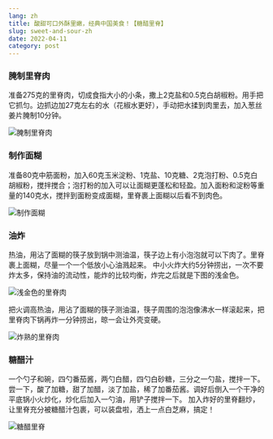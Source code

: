 ```yaml
---
lang: zh
title: 酸甜可口外酥里嫩，经典中国美食！【糖醋里脊】
slug: sweet-and-sour-zh
date: 2022-04-11
category: post
---
```


<!-- start slipsum code -->
### 腌制里脊肉
准备275克的里脊肉，切成食指大小的小条，撒上2克盐和0.5克白胡椒粉。用手把它抓匀。边抓边加27克左右的水（花椒水更好），手动把水揉到肉里去，加入葱丝姜片腌制10分钟。

![腌制里脊肉](/img/post/sweet-and-sour/1.png)

### 制作面糊
准备80克中筋面粉，加入60克玉米淀粉、1克盐、10克糖、2克泡打粉、0.5克白胡椒粉，搅拌搅合；泡打粉的加入可以让面糊更蓬松和轻盈。加入面粉和淀粉等重量的140克水，搅拌到面粉变成面糊，里脊裹上面糊以后看不到肉色。

![制作面糊](/img/post/sweet-and-sour/2.png)

### 油炸
热油，用沾了面糊的筷子放到锅中测油温，筷子边上有小泡泡就可以下肉了。里脊裹上面糊，尽量一个一个低放小心油溅起来。
中小火炸大约5分钟捞出，一次不要炸太多，保持油的流动性，能炸的比较均衡，炸完之后就是下图的浅金色。

![浅金色的里脊肉](/img/post/sweet-and-sour/3.png)

把火调高热油，用沾了面糊的筷子测油温，筷子周围的泡泡像沸水一样滚起来，把里脊肉下锅再炸一分钟捞出，晾一会让外壳变硬。

![炸熟的里脊肉](/img/post/sweet-and-sour/4.png)


### 糖醋汁
一个勺子和碗，四勺番茄酱，两勺白醋，四勺白砂糖，三分之一勺盐，搅拌一下。
尝一下，酸了加糖，甜了加醋，淡了加盐，稀了加番茄酱。调好后倒入一个干净的平底锅小火炒化，炒化后加入一勺油，用铲子搅拌一下。
加入炸好的里脊翻炒，让里脊充分被糖醋汁包裹，可以装盘啦，洒上一点白芝麻，搞定！

![糖醋里脊](/img/post/sweet-and-sour/5.png)

